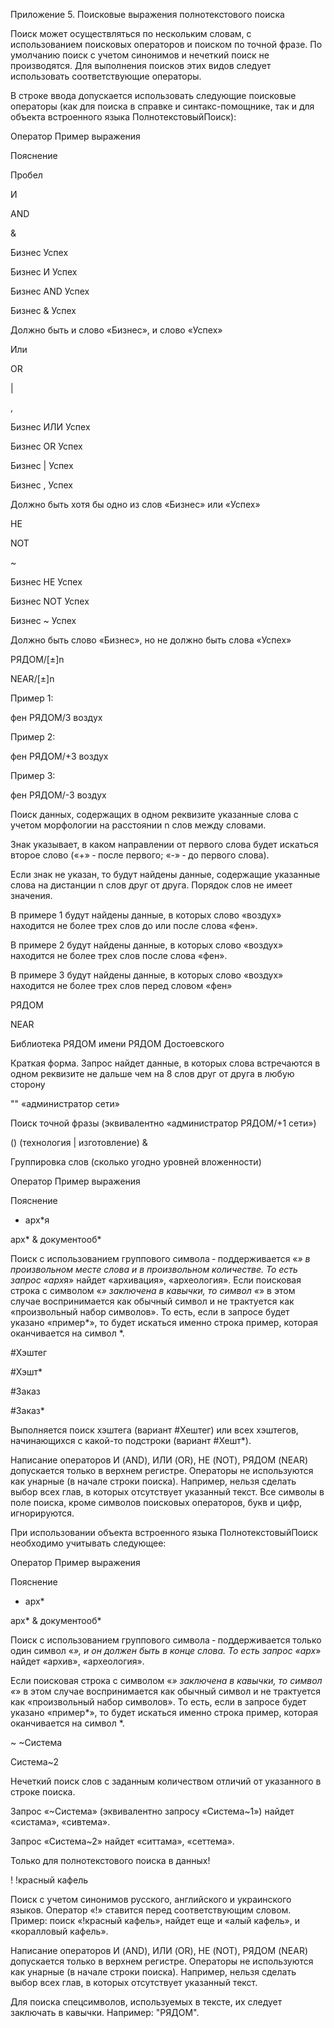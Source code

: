 Приложение 5. Поисковые выражения полнотекстового поиска

Поиск может осуществляться по нескольким словам, с использованием поисковых операторов и поиском по точной фразе. По умолчанию поиск с учетом синонимов и нечеткий поиск не производятся. Для выполнения поисков этих видов следует использовать соответствующие операторы.

В строке ввода допускается использовать следующие поисковые операторы (как для поиска в справке и синтакс-помощнике, так и для объекта встроенного языка ПолнотекстовыйПоиск):

Оператор Пример выражения

Пояснение

Пробел

И

AND

&

Бизнес Успех

Бизнес И Успех

Бизнес AND Успех

Бизнес & Успех

Должно быть и слово «Бизнес», и слово «Успех»

Или

OR

|

,

Бизнес ИЛИ Успех

Бизнес OR Успех

Бизнес | Успех

Бизнес , Успех

Должно быть хотя бы одно из слов «Бизнес» или «Успех»

НЕ

NOT

~

Бизнес НЕ Успех

Бизнес NOT Успех

Бизнес ~ Успех

Должно быть слово «Бизнес», но не должно быть слова «Успех»

РЯДОМ/[±]n

NEAR/[±]n

Пример 1:

фен РЯДОМ/3 воздух

Пример 2:

фен РЯДОМ/+3 воздух

Пример 3:

фен РЯДОМ/-3 воздух

Поиск данных, содержащих в одном реквизите указанные слова с учетом морфологии на расстоянии n слов между словами.

Знак указывает, в каком направлении от первого слова будет искаться второе слово («+» ‑ после первого; «-» ‑ до первого слова).

Если знак не указан, то будут найдены данные, содержащие указанные слова на дистанции n слов друг от друга. Порядок слов не имеет значения.

В примере 1 будут найдены данные, в которых слово «воздух» находится не более трех слов до или после слова «фен».

В примере 2 будут найдены данные, в которых слово «воздух» находится не более трех слов после слова «фен».

В примере 3 будут найдены данные, в которых слово «воздух» находится не более трех слов перед словом «фен»

РЯДОМ

NEAR

Библиотека РЯДОМ имени РЯДОМ Достоевского

Краткая форма. Запрос найдет данные, в которых слова встречаются в одном реквизите не дальше чем на 8 слов друг от друга в любую сторону

"" «администратор сети»

Поиск точной фразы (эквивалентно «администратор РЯДОМ/+1 сети»)

() (технология | изготовление) &

Группировка слов (сколько угодно уровней вложенности)

Оператор Пример выражения

Пояснение

* арх*я

арх* & документооб*

Поиск с использованием группового символа ‑ поддерживается «*» в произвольном месте слова и в произвольном количестве. То есть запрос «арх*я» найдет «архивация», «археология». Если поисковая строка с символом «*» заключена в кавычки, то символ «*» в этом случае воспринимается как обычный символ и не трактуется как «произвольный набор символов». То есть, если в запросе будет указано «пример*», то будет искаться именно строка пример, которая оканчивается на символ *.

#Хэштег

#Хэшт*

#Заказ

#Заказ*

Выполняется поиск хэштега (вариант #Хештег) или всех хэштегов, начинающихся с какой-то подстроки (вариант #Хешт*).

Написание операторов И (AND), ИЛИ (OR), НЕ (NOT), РЯДОМ (NEAR) допускается только в верхнем регистре. Операторы не используются как унарные (в начале строки поиска). Например, нельзя сделать выбор всех глав, в которых отсутствует указанный текст. Все символы в поле поиска, кроме символов поисковых операторов, букв и цифр, игнорируются.

При использовании объекта встроенного языка ПолнотекстовыйПоиск необходимо учитывать следующее:

Оператор Пример выражения

Пояснение

* арх*

арх* & документооб*

Поиск с использованием группового символа ‑ поддерживается только один символ «*», и он должен быть в конце слова. То есть запрос «арх*» найдет «архив», «археология».

Если поисковая строка с символом «*» заключена в кавычки, то символ «*» в этом случае воспринимается как обычный символ и не трактуется как «произвольный набор символов». То есть, если в запросе будет указано «пример*», то будет искаться именно строка пример, которая оканчивается на символ *.

~ ~Система

Система~2

Нечеткий поиск слов с заданным количеством отличий от указанного в строке поиска.

Запрос «~Система» (эквивалентно запросу «Система~1») найдет «систама», «сивтема».

Запрос «Система~2» найдет «ситтама», «сеттема».

Только для полнотекстового поиска в данных!

! !красный кафель

Поиск с учетом синонимов русского, английского и украинского языков. Оператор «!» ставится перед соответствующим словом. Пример: поиск «!красный кафель», найдет еще и «алый кафель», и «коралловый кафель».

Написание операторов И (AND), ИЛИ (OR), НЕ (NOT), РЯДОМ (NEAR) допускается только в верхнем регистре. Операторы не используются как унарные (в начале строки поиска). Например, нельзя сделать выбор всех глав, в которых отсутствует указанный текст.

Для поиска спецсимволов, используемых в тексте, их следует заключать в кавычки. Например: "РЯДОМ".